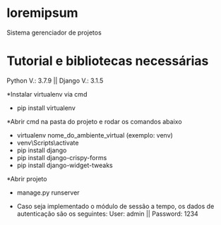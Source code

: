 # loremipsum
Sistema gerenciador de projetos

# Tutorial e bibliotecas necessárias
Python V.: 3.7.9 || 
Django V.: 3.1.5

*Instalar virtualenv via cmd
* pip install virtualenv

*Abrir cmd na pasta do projeto e rodar os comandos abaixo
* virtualenv nome_do_ambiente_virtual (exemplo: venv)
* venv\Scripts\activate
* pip install django
* pip install django-crispy-forms
* pip install django-widget-tweaks

*Abrir projeto
* manage.py runserver

* Caso seja implementado o módulo de sessão a tempo, os dados de autenticação são os seguintes:
User: admin || Password: 1234
